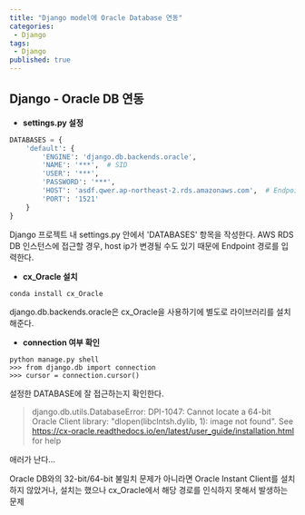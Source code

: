 ```yaml
---
title: "Django model에 Oracle Database 연동"
categories:
 - Django
tags:
 - Django
published: true
---
```


## Django - Oracle DB 연동
+ **settings.py 설정**
```python
DATABASES = {
	'default': {
		'ENGINE': 'django.db.backends.oracle',
		'NAME': '***',  # SID
		'USER': '***',
		'PASSWORD': '***',
		'HOST': 'asdf.qwer.ap-northeast-2.rds.amazonaws.com',  # Endpoint 또는 host명
		'PORT': '1521'
	}
}
```
Django 프로젝트 내 settings.py 안에서 'DATABASES' 항목을 작성한다. AWS RDS DB 인스턴스에 접근할 경우, host ip가 변경될 수도 있기 때문에 Endpoint 경로를 입력한다.

+ **cx_Oracle 설치**
```
conda install cx_Oracle
```
django.db.backends.oracle은 cx_Oracle을 사용하기에 별도로 라이브러리를 설치해준다.

+ **connection 여부 확인**
```
python manage.py shell
>>> from django.db import connection
>>> cursor = connection.cursor()
```
설정한 DATABASE에 잘 접근하는지 확인한다.
> django.db.utils.DatabaseError: DPI-1047: Cannot locate a 64-bit Oracle Client library: "dlopen(libclntsh.dylib, 1): image not found". See https://cx-oracle.readthedocs.io/en/latest/user_guide/installation.html for help

애러가 난다...

Oracle DB와의 32-bit/64-bit 불일치 문제가 아니라면 Oracle Instant Client를 설치하지 않았거나, 설치는 했으나 cx_Oracle에서 해당 경로를 인식하지 못해서 발생하는 문제
<!--stackedit_data:
eyJoaXN0b3J5IjpbLTE2OTQ3NzczMiwtMTIzNzQxMDUzNCwyMD
k5MzA3MDY5LC0yMDQ0MDE2OTA5LC0xODM3ODg2NDc3LC0xNDIz
MjY2MDY1XX0=
-->